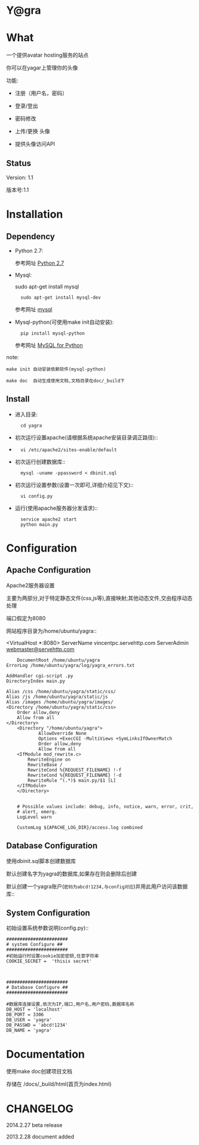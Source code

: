 Y@gra
===================


What
===============


一个提供avatar hosting服务的站点

你可以在yagar上管理你的头像

功能:

* 注册（用户名，密码）

* 登录/登出

* 密码修改

* 上传/更换 头像

* 提供头像访问API



Status
----------
Version: 1.1

版本号:1.1


Installation 
===============

Dependency
----------

* Python 2.7:

 	参考网址 [Python 2.7](http://www.python.org/download/releases/2.7/)

* Mysql:

	sudo apt-get install mysql

    	sudo apt-get install mysql-dev
    
 	参考网址 [mysql](http://www.mysql.com/)

* Mysql-python(可使用make init自动安装):

    	pip install mysql-python

 	参考网址 [MySQL for Python](http://sourceforge.net/projects/mysql-python/)


note:

   	make init 自动安装依赖软件(mysql-python)
   	
   	make doc  自动生成使用文档,文档目录在doc/_build下

       

Install
-------



* 进入目录:

   		cd yagra  
   		
* 初次运行设置apache(请根据系统apache安装目录调正路径)::
* 		vi /etc/apache2/sites-enable/default

* 初次运行创建数据库::

   		mysql -uname -ppassword < dbinit.sql      
   
* 初次运行设置参数(设置一次即可,详细介绍见下文)::

   		vi config.py            

* 运行(使用apache服务器分发请求)::

   		service apache2 start
   		python main.py


Configuration 
================

Apache Configuration
-------------
Apache2服务器设置

主要为两部分,对于特定静态文件(css,js等),直接映射;其他动态文件,交由程序动态处理

端口假定为8080

网站程序目录为/home/ubuntu/yagra::


<VirtualHost *:8080>
    ServerName vincentpc.servehttp.com
        ServerAdmin webmaster@servehttp.com

        DocumentRoot /home/ubuntu/yagra
    ErrorLog /home/ubuntu/yagra/log/yagra_errors.txt

    AddHandler cgi-script .py
    DirectoryIndex main.py

    Alias /css /home/ubuntu/yagra/static/css/
    Alias /js /home/ubuntu/yagra/static/js
    Alias /images /home/ubuntu/yagra/images/
    <Directory /home/ubuntu/yagra/static/css>
        Order allow,deny
        Allow from all
    </Directory>
        <Directory "/home/ubuntu/yagra">
                AllowOverride None
                Options +ExecCGI -MultiViews +SymLinksIfOwnerMatch
                Order allow,deny
                Allow from all
        <IfModule mod_rewrite.c>
            RewriteEngine on
            RewriteBase /
            RewriteCond %{REQUEST_FILENAME} !-f
            RewriteCond %{REQUEST_FILENAME} !-d
            RewriteRule ^(.*)$ main.py/$1 [L]
        </IfModule>
        </Directory>


        # Possible values include: debug, info, notice, warn, error, crit,
        # alert, emerg.
        LogLevel warn

        CustomLog ${APACHE_LOG_DIR}/access.log combined
</VirtualHost>



Database Configuration
----------------------

使用dbinit.sql脚本创建数据库

默认创建名字为yagra的数据库,如果存在则会删除后创建

默认创建一个yagra账户(`密码为abcd!1234,与config对应`)并用此用户访问该数据库::



System Configuration
-------------
初始设置系统参数说明(config.py)::

    #######################
    # system Configure ##
    #######################
    #初始运行时设置cookie加密密钥,任意字符串
    COOKIE_SECRET =  'thisis secret' 

    
    
    #######################
    # Database Configure ##
    #######################
    
    #数据库连接设置,依次为IP,端口,用户名,用户密码,数据库名称
    DB_HOST = 'localhost' 
    DB_PORT = 3306
    DB_USER = 'yagra'
    DB_PASSWD = 'abcd!1234'
    DB_NAME = 'yagra'


Documentation
===============  
使用make doc创建项目文档

存储在 /docs/_build/html(首页为index.html)
    


CHANGELOG
===============   

2014.2.27  beta release

2013.2.28  document added

